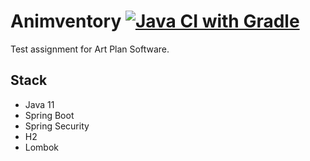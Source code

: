 # Animventory [![Java CI with Gradle](https://github.com/vikhani/Animventory/actions/workflows/gradle.yml/badge.svg?branch=master)](https://github.com/vikhani/Animventory/actions/workflows/gradle.yml)
Test assignment for Art Plan Software.

## Stack
- Java 11
- Spring Boot
- Spring Security
- H2
- Lombok

